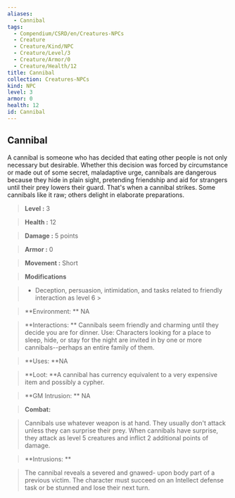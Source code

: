```yaml
---
aliases:
  - Cannibal
tags:
  - Compendium/CSRD/en/Creatures-NPCs
  - Creature
  - Creature/Kind/NPC
  - Creature/Level/3
  - Creature/Armor/0
  - Creature/Health/12
title: Cannibal
collection: Creatures-NPCs
kind: NPC
level: 3
armor: 0
health: 12
id: Cannibal
---
```

## Cannibal    
A cannibal is someone who has decided that eating other people is not only necessary but desirable. Whether this decision was forced by circumstance or made out of some secret, maladaptive urge, cannibals are dangerous because they hide in plain sight, pretending friendship and aid for strangers until their prey lowers their guard. That's when a cannibal strikes. Some cannibals like it raw; others delight in elaborate preparations.    
  
    
> **Level :** 3    
> **Health :** 12    
> **Damage :** 5 points    
> **Armor :** 0    
> **Movement :** Short    
> **Modifications**    
>- Deception, persuasion, intimidation, and tasks related to friendly interaction as level 6 >  
>    
> **Environment: ** NA    
> **Interactions: ** Cannibals seem friendly and charming until they decide you are for dinner. Use: Characters looking for a place to sleep, hide, or stay for the night are invited in by one or more cannibals--perhaps an entire family of them.    
> **Uses: **NA    
> **Loot: **A cannibal has currency equivalent to a very expensive item and possibly a cypher.    
> **GM Intrusion: ** NA    
  
> **Combat:**   
> Cannibals use whatever weapon is at hand. They usually don't attack unless they can surprise their prey. When cannibals have surprise, they attack as level 5 creatures and inflict 2 additional points of damage.    
    
  
> **Intrusions: **   
> The cannibal reveals a severed and gnawed- upon body part of a previous victim. The character must succeed on an Intellect defense task or be stunned and lose their next turn.    
